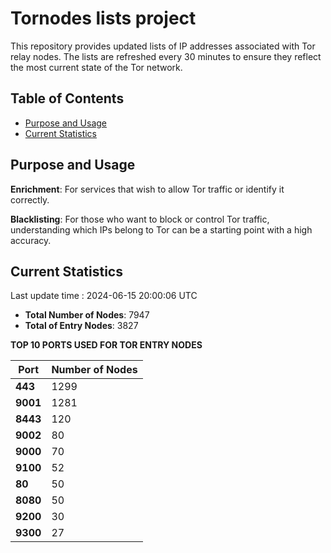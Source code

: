 # Tornodes lists project

This repository provides updated lists of IP addresses associated with Tor relay nodes. The lists are refreshed every 30 minutes to ensure they reflect the most current state of the Tor network.

## Table of Contents

- [Purpose and Usage](#purpose-and-usage)
- [Current Statistics](#current-statistics)


## Purpose and Usage

**Enrichment**: For services that wish to allow Tor traffic or identify it correctly.

**Blacklisting**: For those who want to block or control Tor traffic, understanding which IPs belong to Tor can be a starting point with a high accuracy.

## Current Statistics

Last update time : 2024-06-15 20:00:06 UTC

- **Total Number of Nodes**: 7947
- **Total of Entry Nodes**: 3827

**TOP 10 PORTS USED FOR TOR ENTRY NODES**

| **Port** | **Number of Nodes** |
|------|-----------------|
| **443**   | 1299  |
| **9001**   | 1281  |
| **8443**   | 120  |
| **9002**   | 80  |
| **9000**   | 70  |
| **9100**   | 52  |
| **80**   | 50  |
| **8080**   | 50  |
| **9200**   | 30  |
| **9300**   | 27  |

